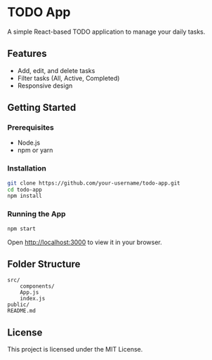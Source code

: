 # TODO App

A simple React-based TODO application to manage your daily tasks.

## Features

- Add, edit, and delete tasks
- Filter tasks (All, Active, Completed)
- Responsive design

## Getting Started

### Prerequisites

- Node.js
- npm or yarn

### Installation

```bash
git clone https://github.com/your-username/todo-app.git
cd todo-app
npm install
```

### Running the App

```bash
npm start
```

Open [http://localhost:3000](http://localhost:3000) to view it in your browser.

## Folder Structure

```
src/
    components/
    App.js
    index.js
public/
README.md
```

## License

This project is licensed under the MIT License.
